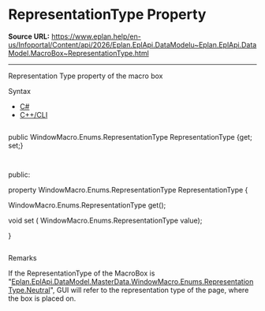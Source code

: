 # RepresentationType Property

**Source URL:** https://www.eplan.help/en-us/Infoportal/Content/api/2026/Eplan.EplApi.DataModelu~Eplan.EplApi.DataModel.MacroBox~RepresentationType.html

---

Representation Type property of the macro box

Syntax

- [C#](#i-syntax-CS)
- [C++/CLI](#i-syntax-CPP2005)

```
```
public WindowMacro.Enums.RepresentationType RepresentationType {get; set;}
```
```

```
```
public:

property WindowMacro.Enums.RepresentationType RepresentationType {

   WindowMacro.Enums.RepresentationType get();

   void set (    WindowMacro.Enums.RepresentationType value);

}
```
```

Remarks

If the RepresentationType of the MacroBox is "[Eplan.EplApi.DataModel.MasterData.WindowMacro.Enums.RepresentationType.Neutral](Eplan.EplApi.DataModelu~Eplan.EplApi.DataModel.MasterData.WindowMacro+Enums+RepresentationType.html)", GUI will refer to the representation type of the page, where the box is placed on.
